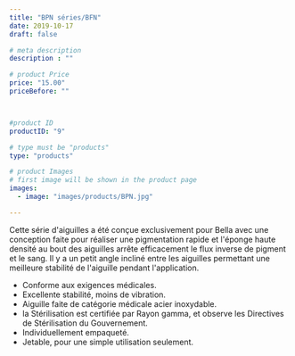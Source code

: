 ```yaml
---
title: "BPN séries/BFN"
date: 2019-10-17
draft: false

# meta description
description : ""

# product Price
price: "15.00"
priceBefore: ""



#product ID
productID: "9"

# type must be "products"
type: "products"

# product Images
# first image will be shown in the product page
images:
  - image: "images/products/BPN.jpg"

---
```


Cette série d'aiguilles a été conçue exclusivement pour Bella avec une conception faite pour réaliser une pigmentation rapide et l'éponge haute densité au bout des aiguilles arrête efficacement le flux inverse de pigment et le sang. Il y a un petit angle incliné entre les aiguilles permettant une meilleure stabilité de l'aiguille pendant  l'application. 
- Conforme aux exigences médicales.
- Excellente stabilité, moins de vibration.
- Aiguille faite de catégorie médicale acier inoxydable.
- la Stérilisation est certifiée par Rayon gamma, et observe les Directives de Stérilisation du Gouvernement.
- Individuellement empaqueté.
- Jetable, pour une simple utilisation seulement.
